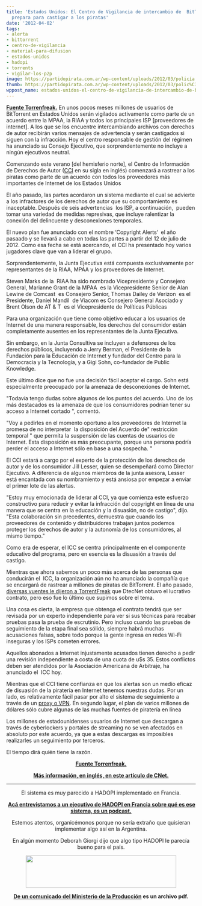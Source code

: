 ```yaml
---
title: 'Estados Unidos: El Centro de Vigilancia de intercambio de  BitTorrents se
  prepara para castigar a los piratas'
date: '2012-04-02'
tags:
- alerta
- bittorrent
- centro-de-vigilancia
- material-para-difusion
- estados-unidos
- hadopi
- torrents
- vigilar-los-p2p
image: https://partidopirata.com.ar/wp-content/uploads/2012/03/policía.jpg
thumb: https://partidopirata.com.ar/wp-content/uploads/2012/03/polic%C3%ADa-150x150.jpg
wppost_name: estados-unidos-el-centro-de-vigilancia-de-intercambio-de-bittorrents-se-prepara-para-castigar-a-los-piratas
---
```


<strong><a href="https://torrentfreak.com/bittorrent-crackdown-center-prepares-to-punish-pirates-120402/" target="_blank">Fuente Torrenfreak.</a></strong>
En unos pocos meses millones de usuarios de BitTorrent en Estados Unidos serán vigilados activamente como parte de un acuerdo entre la MPAA, la RIAA y todos los principales ISP [proveedores de internet]. A los que se los encuentre intercambiando archivos con derechos de autor recibirán varios mensajes de advertencia y serán castigados si siguen con la infracción. Hoy el centro responsable de gestión del régimen ha anunciado su Consejo Ejecutivo, que sorprendentemente no incluye a ningún ejecutivos neutral.

Comenzando este verano [del hemisferio norte], el Centro de Información de Derechos de Autor (<a href="http://www.copyrightinformation.org/">CCI</a> en su sigla en inglés) comenzará a rastrear a los piratas como parte de un acuerdo con todos los proveedores más importantes de Internet de los Estados Unidos

El año pasado, las partes acordaron un sistema mediante el cual se advierte a los infractores de los derechos de autor que su comportamiento es inaceptable. Después de seis advertencias  los ISP, a continuación,  pueden tomar una variedad de medidas represivas, que incluye ralentizar la conexión del delincuente y desconexiones temporales.

El nuevo plan fue anunciado con el nombre ‘Copyright Alerts‘  el año pasaado y se llevará a cabo en todas las partes a partir del 12 de julio de 2012. Como esa fecha se está acercando, el CCI ha presentado hoy varios jugadores clave que van a liderar el grupo.

Sorprendentemente, la Junta Ejecutiva está compuesta exclusivamente por representantes de la RIAA, MPAA y los proveedores de Internet.

Steven Marks de la  RIAA ha sido nombrado Vicepresidente y Consejero General, Marianne Grant de la MPAA  es la Vicepresidente Senior de Alan Lewine de Comcast  es Consejero Senior, Thomas Dailey de Verizon  es el Presidente, Daniel Mandil  de Viacom es Consejero General Asociado y  Brent Olson de AT &amp; T  es el Vicepresidente de Políticas Públicas

Para una organización que tiene como objetivo educar a los usuarios de Internet de una manera responsable, los derechos del consumidor están completamente ausentes en los representantes de la Junta Ejecutiva.

Sin embargo, en la Junta Consultiva se incluyen a defensores de los derechos públicos, incluyendo a Jerry Berman, el Presidente de la Fundación para la Educación de Internet y fundador del Centro para la Democracia y la Tecnología, y a Gigi Sohn, co-fundador de Public Knowledge.

Este último dice que no fue una decisión fácil aceptar el cargo. Sohn está especialmente preocupado por la amenaza de desconexiones de Internet.

"Todavía tengo dudas sobre algunos de los puntos del acuerdo. Uno de los más destacados es la amenaza de que los consumidores podrían tener su acceso a Internet cortado ", comentó.

"Voy a pedirles en el momento oportuno a los proveedores de Internet la promesa de no interpretar  la disposición del Acuerdo de" restricción temporal " que permita la suspensión de las cuentas de usuarios de Internet. Esta disposición es más preocupante, porque una persona podría perder el acceso a Internet sólo en base a una sospecha. "

El CCI estará a cargo por el experto de la protección de los derechos de autor y de los consumidor Jill Lesser, quien se desempeñará como Director Ejecutivo. A diferencia de algunos miembros de la junta asesora, Lesser está encantada con su nombramiento y está ansiosa por empezar a enviar el primer lote de las alertas.

"Estoy muy emocionada de liderar al CCI, ya que comienza este esfuerzo constructivo para reducir y evitar la infracción del copyright en línea de una manera que se centra en la educación y la disuasión, no de castigo", dijo. "Esta colaboración sin precedentes, demuestra que cuando los proveedores de contenido y distribuidores trabajan juntos podemos proteger los derechos de autor y la autonomía de los consumidores, al mismo tiempo."

Como era de esperar, el ICC se centra principalmente en el componente educativo del programa, pero en esencia es la disuasión a través del castigo.

Mientras que ahora sabemos un poco más acerca de las personas que conducirán el  ICC, la organización aún no ha anunciado la compañía que se encargará de rastrear a millones de piratas de BitTorrent. El año pasado, <a href="http://torrentfreak.com/u-s-anti-piracy-police-kept-secret-from-the-public-110811/">diversas vuentes le dijeron a TorrentFreak</a> que DtecNet obtuvo el lucrativo contrato, pero eso fue lo último que supimos sobre el tema.

Una cosa es cierta, la empresa que obtenga el contrato tendrá que ser revisada por un experto independiente para ver si sus técnicas para recabar pruebas pasa la prueba de escrutinio. Pero incluso cuando las pruebas de seguimiento de la etapa final sea sólido, siempre habrá muchas acusaciones falsas, sobre todo porque la gente ingresa en redes Wi-Fi inseguras y los ISPs cometen errores.

Aquellos abonados a Internet injustamente acusados ​​tienen derecho a pedir una revisión independiente a costa de una cuota de u$s 35. Estos conflictos deben ser atendidos por la Asociación Americana de Arbitraje, ha anunciado el  ICC hoy.

Mientras que el CCI tiene confianza en que los alertas son un medio eficaz de disuasión de la piratería en Internet tenemos nuestras dudas. Por un lado, es relativamente fácil pasar por alto el sistema de seguimiento a través de un <a href="https://torrentfreak.com/which-vpn-providers-really-take-anonymity-seriously-111007/">proxy o VPN</a>. En segundo lugar, el plan de varios millones de dólares sólo cubre algunas de las muchas fuentes de piratería en línea

Los millones de estadounidenses usuarios de Internet que descargan a través de cyberlockers y portales de streaming no se ven afectados en absoluto por este acuerdo, ya que a estas descargas es imposibles realizarles un seguimiento por terceros.

El tiempo dirá quién tiene la razón.
<p style="text-align: center;"><strong><a href="https://torrentfreak.com/bittorrent-crackdown-center-prepares-to-punish-pirates-120402/" target="_blank">Fuente Torrenfreak.</a></strong></p>
<p style="text-align: center;"><strong><a href="http://news.cnet.com/8301-31001_3-57408033-261/new-copyright-center-ready-to-fire-on-pirates-exclusive/?tag=mncol;topStories" target="_blank">Más información, en inglés, en este artículo de CNet.</a>
</strong></p>


<hr />
<p style="text-align: center;">El sistema es muy parecido a HADOPI implementado en Francia.</p>
<p style="text-align: center;"><strong> <a href="https://partidopirata.com.ar/2648/ahora-que-se-viene-la-criminalizacion-como-es-hadopi-en-francia-podcast">Acá entrevistamos a un ejecutivo de HADOPI en Francia sobre qué es ese sistema, es un podcast.</a></strong></p>
<p style="text-align: center;">Estemos atentos, organicémonos porque no sería extraño que quisieran implementar algo así en la Argentina.</p>
<p style="text-align: center;">En algún momento Deborah Giorgi dijo que algo tipo HADOPI le parecía bueno para el país.</p>
<p style="text-align: center;"><a href="https://partidopirata.com.ar/wp-content/uploads/2012/04/capif003.jpg"><img class="aligncenter size-full wp-image-3757" title="capif003" src="https://partidopirata.com.ar/wp-content/uploads/2012/04/capif003.jpg" alt="" width="400" height="86" /></a></p>
<p style="text-align: center;"><strong><a href="http://www.minprod.gov.ar/comunicados/discografica_21-04-09.pdf" target="_blank">De un comunicado del Ministerio de la Producción</a> es un archivo pdf.</strong></p>
